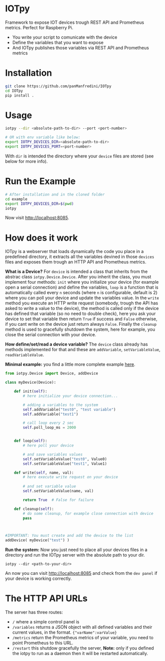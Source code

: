 # IOTpy
Framework to expose IOT devices trough REST API and Prometheus metrics. Perfect for Raspberry Pi.

- You write your script to comunicate with the device
- Define the variables that you want to expose 
- And IOTpy publishes those variables via REST API and Prometheus metrics

# Installation
```bash
git clone https://github.com/panManfredini/IOTpy
cd IOTpy
pip install .
```
# Usage
```bash
iotpy --dir <absolute-path-to-dir> --port <port-number>

# OR with env variable like below:
export IOTPY_DEVICES_DIR=<absolute-path-to-dir>
export IOTPY_DEVICES_PORT=<port-number>
```
With `dir` is intended the directory where your `device` files are stored (see below for more info).

# Run the Example
```bash
# After installation and in the cloned folder
cd example
export IOTPY_DEVICES_DIR=$(pwd)
iotpy
```
Now visit [http://localhost:8085](http://localhost:8085).


# How does it work
IOTpy is a webserver that loads dynamically the code you place in a predefined directory, it extracts all the 
variables devined in those `devices` files and exposes them trough an HTTP API and Prometheus metrics.

**What is a Device?** For `device` is intended a class that inherits from the abstrac class `iotpy.Device.Device`. After you inherit the class, you must implement
four methods: `init` where you initialize your device (for example open a serial connection) and define the variables, `loop` is a function that is automatically called
every `n` seconds (where `n` is configurable, default is 2) where you can poll your device and update the variables value. 
In the `write` method you execute an HTTP write request (somebody, trough the API has asked to write a value to the device), 
the method is called only if the device has defined that variable (so no need to double check), here you ask your device to set that variable then return 
`True` if success and `False` otherwise, if you cant write on the device just return always `False`.
Finally the `cleanup` method is used to gracefully shutdown the system, here for example, you close the serial connection with your device.

**How define/set/read a device variable?** The `device` class already has methods implemented for that and these are `addVariable`, `setVariableValue`, `readVariableValue`.

**Minimal example:** you find a little more complete example [here](https://github.com/panManfredini/IOTpy/blob/main/example/exampleDevice.py).

```python
from iotpy.Device import Device, addDevice

class myDevice(Device):

    def init(self):
        # here initialize your device connection...

        # adding a variables to the system
        self.addVariable("test0", "test variable")
        self.addVariable("test1")

        # call loop every 2 sec
        self.poll_loop_ms = 2000


    def loop(self):
        # here poll your device

        # and save variables values
        self.setVariableValue("test0", Value0)
        self.setVariableValue("test1", Value1)

    def write(self, name, val):
        # here execute write request on your device
        
        # and set variable value
        self.setVariableValue(name, val)

        return True  # False for failure

    def cleanup(self):
        # do some cleanup, for example close connection with device
        pass



#IMPORTANT: You must create and add the device to the list
addDevice( myDevice("test") )
```

**Run the system:** Now you just need to place all your devices files in a directory and run the IOTpy server with the absolute path to your dir.
```
iotpy --dir <path-to-your-dir>
```
An now you can visit [http://localhost:8085](http://localhost:8085) and check from the `dev panel` if your device is working correctly.

# The HTTP API URLs

The server has three routes:
- `/` where a simple control panel is
- `/variables` returns a JSON object with all defined variables and their current values, in the format. `{"varName":varValue}`
- `/metrics` return the Prometheus metrics of your variable, you need to point Prometheus to this URL.
- `/restart` this shutdow gracefully the server, **Note:** only if you defined the iotpy to run as a daemon then it will be restarted automatically.

